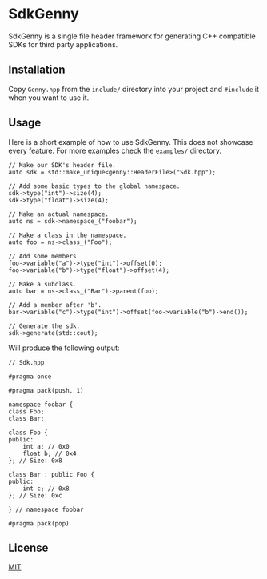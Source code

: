 # SdkGenny

SdkGenny is a single file header framework for generating C++ compatible SDKs for third party applications.

## Installation

Copy `Genny.hpp` from the `include/` directory into your project and `#include` it when you want to use it.

## Usage
Here is a short example of how to use SdkGenny. This does not showcase every feature. For more examples check the `examples/` directory.
```
// Make our SDK's header file.
auto sdk = std::make_unique<genny::HeaderFile>("Sdk.hpp");

// Add some basic types to the global namespace.
sdk->type("int")->size(4);
sdk->type("float")->size(4);

// Make an actual namespace.
auto ns = sdk->namespace_("foobar");

// Make a class in the namespace.
auto foo = ns->class_("Foo");

// Add some members.
foo->variable("a")->type("int")->offset(0);
foo->variable("b")->type("float")->offset(4);

// Make a subclass.
auto bar = ns->class_("Bar")->parent(foo);

// Add a member after 'b'.
bar->variable("c")->type("int")->offset(foo->variable("b")->end());

// Generate the sdk.
sdk->generate(std::cout);
```
Will produce the following output:
```
// Sdk.hpp

#pragma once

#pragma pack(push, 1)

namespace foobar {
class Foo;
class Bar;

class Foo {
public:
    int a; // 0x0
    float b; // 0x4
}; // Size: 0x8

class Bar : public Foo {
public:
    int c; // 0x8
}; // Size: 0xc

} // namespace foobar

#pragma pack(pop)
```

## License
[MIT](https://choosealicense.com/licenses/mit/)